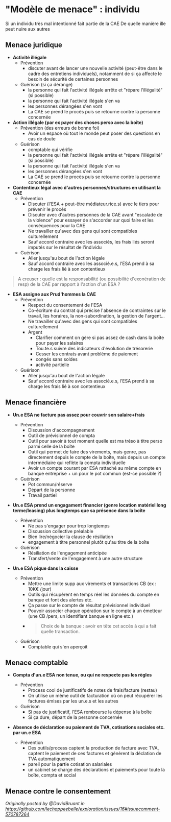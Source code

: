 # "Modèle de menace" : individu

Si un individu très mal intentionné fait partie de la CAE
De quelle manière ille peut nuire aux autres


## Menace juridique

- **Activité illégale**
    - Prévention
        - discuter avant de lancer une nouvelle activité (peut-être dans le cadre des entretiens individuels), notamment de si ça affecte le besoin de sécurité de certaines personnes
    - Guérison (si ça dérange)
        - la personne qui fait l'activité illégale arrête et "répare l'illégalité" (si possible)
        - la personne qui fait l'activité illégale s'en va
        - les personnes dérangées s'en vont
        - La CAE se prend le procès puis se retourne contre la personne concernée
- **Action illégale (par ex payer des choses perso avec la boîte)**
    - Prévention (des erreurs de bonne foi)
        - Avoir un espace où tout le monde peut poser des questions en cas de doute
    - Guérison
        - comptable qui vérifie
        - la personne qui fait l'activité illégale arrête et "répare l'illégalité" (si possible)
        - la personne qui fait l'activité illégale s'en va
        - les personnes dérangées s'en vont
        - La CAE se prend le procès puis se retourne contre la personne concernée
- **Contentieux légal avec d'autres personnes/structures en utilisant la CAE**
    - Prévention
        - Discuter (l'ESA + peut-être médiateur.rice.s) avec le tiers pour prévenir le procès
        - Discuter avec d'autres personnes de la CAE avant "escalade de la violence" pour essayer de s'accorder sur quoi faire et les conséquences pour la CAE
        - Ne travailler qu'avec des gens qui sont compatibles culturellement
        - Sauf accord contraire avec les associés, les frais liés seront imputés sur le résultat de l'individu
    - Guérison
        - Aller jusqu'au bout de l'action légale
        - Sauf accord contraire avec les associé.e.s, l'ESA prend à sa charge les frais lié à son contentieux
> A creuser : quelle est la responsabilité (ou possibilité d'exonération de resp) de la CAE par rapport à l'action d'un ESA ?
- **ESA assigne aux Prud'hommes la CAE**
    - Prévention
        - Respect du consentement de l'ESA
        - Co-écriture du contrat qui précise l'absence de contraintes sur le travail, les horaires, la non-subordination, la gestion de l'argent...
        - Ne travailler qu'avec des gens qui sont compatibles culturellement
        - Argent
            - Clarifier comment on gère si pas assez de cash dans la boîte pour payer les salaires
            - Tou.te.s suivre des indicateurs d'évolution de trésorerie
            - Cesser les contrats avant problème de paiement
            - congés sans soldes
            - activité partielle
    - Guérison
        - Aller jusqu'au bout de l'action légale
        - Sauf accord contraire avec les associé.e.s, l'ESA prend à sa charge les frais lié à son contentieux


## Menace financière

- **Un.e ESA ne facture pas assez pour couvrir son salaire+frais**
    - Prévention
        - Discussion d'accompagnement
        - Outil de prévisionnel de compta
        - Outil pour savoir à tout moment quelle est ma tréso à titre perso parmi celle de la boîte
        - Outil qui permet de faire des virements, mais genre, pas directement depuis le compte de la boîte, mais depuis un compte intermédiaire qui reflète la compta individuelle
        - Avoir un compte courant par ESA rattaché au même compte en banque entreprise + un pour le pot commun (est-ce possible ?)
    - Guérison
        - Pot commun/réserve
        - Départ de la personne
        - Travail partiel

- **Un.e ESA prend un engagament financier (genre location matériel long terme/leasing) plus longtemps que sa présence dans la boîte**
    - Prévention
        - Ne pas s'engager pour trop longtemps
        - Discussion collective préalable
        - Bien lire/négocier la clause de résiliation
        - engagement à titre personnel plutôt qu'au titre de la boîte
    - Guérison
        - Résiliation de l'engagement anticipée
        - Transfert/vente de l'engagement à une autre structure

- **Un.e ESA pique dans la caisse**
    - Prévention
        - Mettre une limite supp aux virements et transactions CB (ex : 10K€ /jour)
        - Outils qui récupèrent en temps réel les données du compte en banque et font des alertes etc.
        - Ça passe sur le compte de résultat prévisionnel individuel
        - Pouvoir associer chaque opération sur le compte à un émetteur (une CB /pers, un identifiant banque en ligne etc.)
        - > Choix de la banque : avoir en tête cet accès à qui a fait quelle transaction.
    - Guérison
        - Comptable qui s'en aperçoit


## Menace comptable

- **Compta d'un.e ESA non tenue, ou qui ne respecte pas les règles**
    - Prévention
        - Process cool de justificatifs de notes de frais/facture (restau)
        - On utilise un même outil de facturation où on peut récupérer les factures émises par les un.e.s et les autres
    - Guérison
        - Si pas de justificatif, l'ESA rembourse la dépense à la boîte
        - Si ça dure, départ de la personne concernée

- **Absence de déclaration ou paiement de TVA, cotisations sociales etc. par un.e ESA**
    - Prévention
        - Des outils/process captent la production de facture avec TVA, captent le paiement de ces factures et génèrent la déclation de TVA automatiquement
        - pareil pour la partie cotisation salariales
        - un cabinet se charge des déclarations et paiements pour toute la boîte, compta et social


## Menace contre le consentement

_Originally posted by @DavidBruant in https://github.com/lechappeebelle/exploration/issues/16#issuecomment-570787264_
